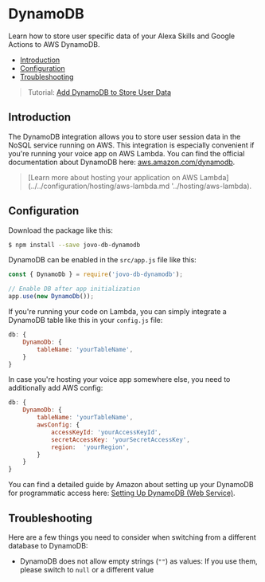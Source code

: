 # DynamoDB

Learn how to store user specific data of your Alexa Skills and Google Actions to AWS DynamoDB.

* [Introduction](#introduction)
* [Configuration](#configuration)
* [Troubleshooting](#troubleshooting)

> Tutorial: [Add DynamoDB to Store User Data](https://www.jovo.tech/tutorials/add-dynamodb-database)

## Introduction

The DynamoDB integration allows you to store user session data in the NoSQL service running on AWS. This integration is especially convenient if you're running your voice app on AWS Lambda. You can find the official documentation about DynamoDB here: [aws.amazon.com/dynamodb](https://aws.amazon.com/dynamodb/).

> [Learn more about hosting your application on AWS Lambda](../../configuration/hosting/aws-lambda.md '../hosting/aws-lambda).

## Configuration

Download the package like this:

```sh
$ npm install --save jovo-db-dynamodb
```

DynamoDB can be enabled in the `src/app.js` file like this:

```javascript
const { DynamoDb } = require('jovo-db-dynamodb');

// Enable DB after app initialization
app.use(new DynamoDb());
```

If you're running your code on Lambda, you can simply integrate a DynamoDB table like this in your `config.js` file:

```javascript
db: {
    DynamoDb: {
        tableName: 'yourTableName',
    }
}
```

In case you're hosting your voice app somewhere else, you need to additionally add AWS config:

```javascript
db: {
    DynamoDb: {
        tableName: 'yourTableName',
        awsConfig: {
            accessKeyId: 'yourAccessKeyId',
            secretAccessKey: 'yourSecretAccessKey', 
            region:  'yourRegion',
        }
    }
}
```

You can find a detailed guide by Amazon about setting up your DynamoDB for programmatic access here: [Setting Up DynamoDB (Web Service)](http://docs.aws.amazon.com/amazondynamodb/latest/developerguide/SettingUp.DynamoWebService.html).

## Troubleshooting

Here are a few things you need to consider when switching from a different database to DynamoDB:
* DynamoDB does not allow empty strings (`""`) as values: If you use them, please switch to `null` or a different value

<!--[metadata]: {"description": "Learn how to store user specific data of your Alexa Skills and Google Actions to AWS DynamoDB.",
"route": "databases/dynamodb" }-->
